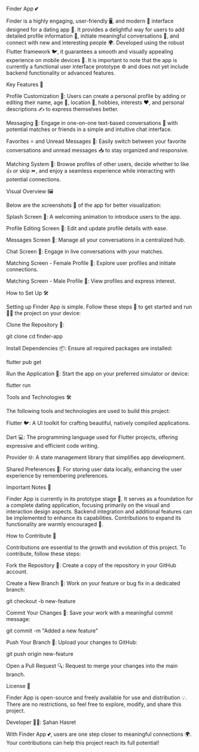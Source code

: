 Finder App 💕

Finder is a highly engaging, user-friendly 🖥️, and modern 🌟 interface designed for a dating app 💌. It provides a delightful way for users to add detailed profile information 👤, initiate meaningful conversations 💬, and connect with new and interesting people 🌍. Developed using the robust Flutter framework 🐦, it guarantees a smooth and visually appealing experience on mobile devices 📱. It is important to note that the app is currently a functional user interface prototype ⚙️ and does not yet include backend functionality or advanced features.

Key Features 🌟

Profile Customization 👤: Users can create a personal profile by adding or editing their name, age 🎂, location 📍, hobbies, interests ❤️, and personal descriptions ✍️ to express themselves better.

Messaging 💬: Engage in one-on-one text-based conversations 📨 with potential matches or friends in a simple and intuitive chat interface.

Favorites ⭐ and Unread Messages 📩: Easily switch between your favorite conversations and unread messages 📥 to stay organized and responsive.

Matching System 💖: Browse profiles of other users, decide whether to like 👍 or skip ⏩, and enjoy a seamless experience while interacting with potential connections.

Visual Overview 🖼️

Below are the screenshots 📸 of the app for better visualization:

Splash Screen 🌟: A welcoming animation to introduce users to the app.



Profile Editing Screen 📝: Edit and update profile details with ease.



Messages Screen 💌: Manage all your conversations in a centralized hub.



Chat Screen 💬: Engage in live conversations with your matches.



Matching Screen - Female Profile 👩: Explore user profiles and initiate connections.



Matching Screen - Male Profile 👨: View profiles and express interest.



How to Set Up 🛠️

Setting up Finder App is simple. Follow these steps 📝 to get started and run 🏃‍♂️ the project on your device:

Clone the Repository 🔄:

git clone <repo-url>
cd finder-app

Install Dependencies 📦:
Ensure all required packages are installed:

flutter pub get

Run the Application 🚀:
Start the app on your preferred simulator or device:

flutter run

Tools and Technologies 🛠️

The following tools and technologies are used to build this project:

Flutter 🐦: A UI toolkit for crafting beautiful, natively compiled applications.

Dart 💻: The programming language used for Flutter projects, offering expressive and efficient code writing.

Provider 🌐: A state management library that simplifies app development.

Shared Preferences 💾: For storing user data locally, enhancing the user experience by remembering preferences.

Important Notes 📝

Finder App is currently in its prototype stage 🚧. It serves as a foundation for a complete dating application, focusing primarily on the visual and interaction design aspects. Backend integration and additional features can be implemented to enhance its capabilities. Contributions to expand its functionality are warmly encouraged 🤝.

How to Contribute 🤝

Contributions are essential to the growth and evolution of this project. To contribute, follow these steps:

Fork the Repository 🍴:
Create a copy of the repository in your GitHub account.

Create a New Branch 🌱:
Work on your feature or bug fix in a dedicated branch:

git checkout -b new-feature

Commit Your Changes 📜:
Save your work with a meaningful commit message:

git commit -m "Added a new feature"

Push Your Branch 🚀:
Upload your changes to GitHub:

git push origin new-feature

Open a Pull Request 🔍:
Request to merge your changes into the main branch.

License 📜

Finder App is open-source and freely available for use and distribution 💡. There are no restrictions, so feel free to explore, modify, and share this project.

Developer 👨‍💻: Şahan Hasret

With Finder App 💕, users are one step closer to meaningful connections 🌍. Your contributions can help this project reach its full potential!

